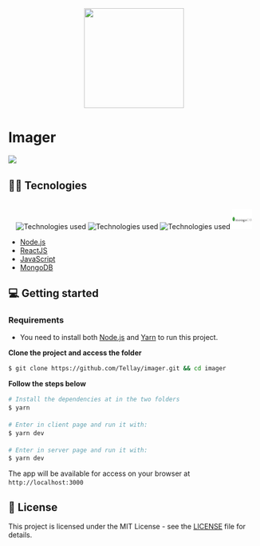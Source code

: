 <div align="center">
  <img src="https://i.imgur.com/46NdVfE.png" width="200px" height="200px"></img>
</div>

# Imager

<img src="https://i.imgur.com/8TR7Ei7.gif"></img>

## 👨‍💻 Tecnologies

<div align="center">
  <br />
    <img src="https://thidu.dev/images/Nodejs.svg" alt="Technologies used", width="40px">
  <img src="https://upload.wikimedia.org/wikipedia/commons/thumb/9/99/Unofficial_JavaScript_logo_2.svg/1200px-Unofficial_JavaScript_logo_2.svg.png" alt="Technologies used" width="40">
  <img src="https://iconape.com/wp-content/files/zk/93042/svg/react.svg" alt="Technologies used" width="40">
  <img src="https://raw.githubusercontent.com/github/explore/80688e429a7d4ef2fca1e82350fe8e3517d3494d/topics/mongodb/mongodb.png" alt="Technologies used" width="40">
</div>

- [Node.js](https://nodejs.org/en/)
- [ReactJS](https://reactjs.org)
- [JavaScript](https://developer.mozilla.org/pt-BR/docs/Web/JavaScript)
- [MongoDB](https://www.mongodb.com)

## 💻 Getting started

### Requirements

- You need to install both [Node.js](https://nodejs.org/en/download/) and [Yarn](https://yarnpkg.com/) to run this project.

**Clone the project and access the folder**

```bash
$ git clone https://github.com/Tellay/imager.git && cd imager
```

**Follow the steps below**

```bash
# Install the dependencies at in the two folders
$ yarn

# Enter in client page and run it with:
$ yarn dev

# Enter in server page and run it with:
$ yarn dev
```

The app will be available for access on your browser at `http://localhost:3000`

## 📝 License

This project is licensed under the MIT License - see the [LICENSE](LICENSE) file for details.
